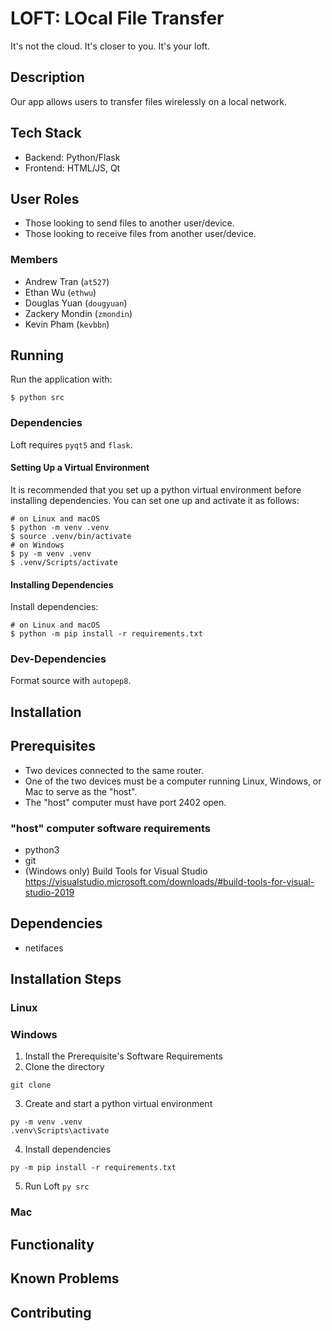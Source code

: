 # LOFT: LOcal File Transfer #
It's not the cloud. It's closer to you. It's your loft.

## Description ##
Our app allows users to transfer files wirelessly on a local network.

## Tech Stack ##
- Backend: Python/Flask
- Frontend: HTML/JS, Qt

## User Roles ##
- Those looking to send files to another user/device.
- Those looking to receive files from another user/device.

### Members ###
- Andrew Tran (`at527`)
- Ethan Wu (`ethwu`)
- Douglas Yuan (`dougyuan`)
- Zackery Mondin (`zmondin`)
- Kevin Pham (`kevbbn`)

## Running ##
Run the application with:
```
$ python src
```

### Dependencies ###
Loft requires `pyqt5` and `flask`.

#### Setting Up a Virtual Environment ####
It is recommended that you set up a python virtual environment before installing
dependencies. You can set one up and activate it as follows:
```
# on Linux and macOS
$ python -m venv .venv
$ source .venv/bin/activate
# on Windows
$ py -m venv .venv
$ .venv/Scripts/activate
```

#### Installing Dependencies ####
Install dependencies:
```
# on Linux and macOS
$ python -m pip install -r requirements.txt
```

### Dev-Dependencies ###
Format source with `autopep8`.


## Installation ##


## Prerequisites ##
- Two devices connected to the same router.
- One of the two devices must be a computer running Linux, Windows, or Mac to serve as the "host".
- The "host" computer must have port 2402 open.
### "host" computer software requirements
- python3
- git
- (Windows only) Build Tools for Visual Studio https://visualstudio.microsoft.com/downloads/#build-tools-for-visual-studio-2019

## Dependencies ##
- netifaces

## Installation Steps ##
### Linux ###


### Windows ###
1. Install the Prerequisite's Software Requirements
2. Clone the directory
```
git clone 
```

3. Create and start a python virtual environment
```
py -m venv .venv
.venv\Scripts\activate
```

4. Install dependencies
```
py -m pip install -r requirements.txt
```

5. Run Loft
```py src```


### Mac ###

## Functionality ##


## Known Problems ##


## Contributing ##
